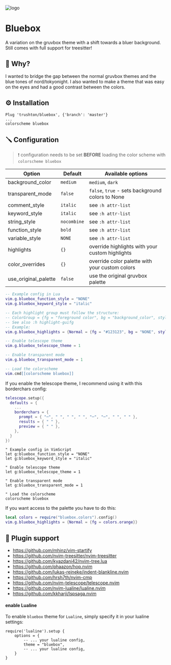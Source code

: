 ![logo](https://user-images.githubusercontent.com/31720261/156893394-a14a7fee-749c-4d02-8bfd-1a4cb2c479dd.png)

# Bluebox

A variation on the gruvbox theme with a shift towards a bluer background. Still comes with full support for treesitter!

## 🤔 Why?

I wanted to bridge the gap between the normal gruvbox themes and the blue tones of nord/tokyonight. I also wanted to make a theme that was easy on the eyes and had a good contrast between the colors.

<!-- ## 📸 Pretty pictures -->
<!---->
<!-- Font: **Jetbrains Mono patched with nerd fonts** -->
<!---->
<!-- Terminal: wezterm https://github.com/wez/wezterm -->
<!---->
<!-- #### 🌙 Lua -->
<!---->
<!-- ![lua-example](https://user-images.githubusercontent.com/31720261/147399333-5dc8d3dc-b382-4f13-a047-fb99298af028.png) -->
<!---->
<!-- #### 🐍 Python -->
<!---->
<!-- ![python-example](https://user-images.githubusercontent.com/31720261/147399558-bf00b60a-aea9-46f7-a823-fc760cda05be.png) -->
<!---->
<!-- #### ⚛️ React with typescript -->
<!---->
<!-- ![react-typescript-example](https://user-images.githubusercontent.com/31720261/147399581-66030749-3fa2-466d-aa8a-e79b6181185c.png) -->
<!---->
<!-- #### 🔍 Telescope -->
<!---->
<!-- _inspired by https://github.com/NvChad/NvChad (You have to enable it via config variable)_ -->
<!-- ![telescope-theme](https://user-images.githubusercontent.com/31720261/151669762-1470aa12-b6ff-47c1-a4e9-ec9b37e0eabe.png) -->
<!---->

## ⚙️ Installation

```vim
Plug 'trushton/bluebox', {'branch': 'master'}
...
colorscheme bluebox
```

## 🪛 Configuration

> ❗️ configuration needs to be set **BEFORE** loading the color scheme with `colorscheme bluebox`

| Option               | Default     | Available options                                |
| -------------------- | ----------- | ------------------------------------------------ |
| background_color     | `medium`    | `medium`, `dark`                                 |
| transparent_mode     | `false`     | `false`, `true` - sets background colors to None |
| comment_style        | `italic`    | see `:h attr-list`                               |
| keyword_style        | `italic`    | see `:h attr-list`                               |
| string_style         | `nocombine` | see `:h attr-list`                               |
| function_style       | `bold`      | see `:h attr-list`                               |
| variable_style       | `NONE`      | see `:h attr-list`                               |
| highlights           | `{}`        | override highlights with your custom highlights  |
| color_overrides      | `{}`        | override color palette with your custom colors   |
| use_original_palette | `false`     | use the original gruvbox palette                 |

```lua
-- Example config in Lua
vim.g.bluebox_function_style = "NONE"
vim.g.bluebox_keyword_style = "italic"

-- Each highlight group must follow the structure:
-- ColorGroup = {fg = "foreground color", bg = "background_color", style = "some_style(:h attr-list)"}
-- See also :h highlight-guifg
-- Example:
vim.g.bluebox_highlights = {Normal = {fg = "#123123", bg = "NONE", style="underline"}}

-- Enable telescope theme
vim.g.bluebox_telescope_theme = 1

-- Enable transparent mode
vim.g.bluebox_transparent_mode = 1

-- Load the colorscheme
vim.cmd[[colorscheme bluebox]]
```

If you enable the telescope theme, I recommend using it with this borderchars config:

```lua
telescope.setup({
  defaults = {
    ...
    borderchars = {
      prompt = { "─", " ", " ", " ", "─", "─", " ", " " },
      results = { " " },
      preview = { " " },
    },
  }
})
```

```vim
" Example config in VimScript
let g:bluebox_function_style = "NONE"
let g:bluebox_keyword_style = "italic"

" Enable telescope theme
let g:bluebox_telescope_theme = 1

" Enable transparent mode
let g:bluebox_transparent_mode = 1

" Load the colorscheme
colorscheme bluebox
```

If you want access to the palette you have to do this:

```lua
local colors = require("bluebox.colors").config()
vim.g.bluebox_highlights = {Normal = {fg = colors.orange}}
```

## 🔌 Plugin support

- <https://github.com/mhinz/vim-startify>
- <https://github.com/nvim-treesitter/nvim-treesitter>
- <https://github.com/kyazdani42/nvim-tree.lua>
- <https://github.com/phaazon/hop.nvim>
- <https://github.com/lukas-reineke/indent-blankline.nvim>
- <https://github.com/hrsh7th/nvim-cmp>
- <https://github.com/nvim-telescope/telescope.nvim>
- <https://github.com/nvim-lualine/lualine.nvim>
- <https://github.com/kkharji/lspsaga.nvim>

#### enable Lualine

To enable `bluebox` theme for `Lualine`, simply specify it in your lualine settings:

```
require('lualine').setup {
    options = {
        -- ... your lualine config,
        theme = "bluebox",
        -- ... your lualine config,
    }
}
```

<!-- ## 🌈 Palette -->
<!---->
<!-- ![bluebox medium](extras/media/palettes/medium.svg) -->
<!-- ![bluebox intensities](extras/media/palettes/shades.svg) -->
<!---->
<!-- <details> -->
<!-- <summary><h3>📋 Colors</h3></summary> -->
<!---->
<!-- | **Color**                                                               | **Code** | **Name**      | -->
<!-- | ----------------------------------------------------------------------- | -------- | ------------- | -->
<!-- | <img src="https://www.colorhexa.com/ebdbb2.png" width="32" height="32"> | #ebdbb2  | foreground    | -->
<!-- | <img src="https://www.colorhexa.com/dedede.png" width="32" height="32"> | #dedede  | gray          | -->
<!-- | <img src="https://www.colorhexa.com/504945.png" width="32" height="32"> | #504945  | medium_gray   | -->
<!-- | <img src="https://www.colorhexa.com/665c54.png" width="32" height="32"> | #665c54  | comment       | -->
<!-- | <img src="https://www.colorhexa.com/e7d7ad.png" width="32" height="32"> | #e7d7ad  | milk          | -->
<!-- | <img src="https://www.colorhexa.com/cc241d.png" width="32" height="32"> | #cc241d  | error_red     | -->
<!-- | <img src="https://www.colorhexa.com/fb4934.png" width="32" height="32"> | #fb4934  | red           | -->
<!-- | <img src="https://www.colorhexa.com/d65d0e.png" width="32" height="32"> | #d65d0e  | orange        | -->
<!-- | <img src="https://www.colorhexa.com/fabd2f.png" width="32" height="32"> | #fabd2f  | bright_yellow | -->
<!-- | <img src="https://www.colorhexa.com/eebd35.png" width="32" height="32"> | #eebd35  | soft_yellow   | -->
<!-- | <img src="https://www.colorhexa.com/d4879c.png" width="32" height="32"> | #d4879c  | pink          | -->
<!-- | <img src="https://www.colorhexa.com/b16286.png" width="32" height="32"> | #b16286  | magenta       | -->
<!-- | <img src="https://www.colorhexa.com/98971a.png" width="32" height="32"> | #98971a  | soft_green    | -->
<!-- | <img src="https://www.colorhexa.com/689d6a.png" width="32" height="32"> | #689d6a  | forest_green  | -->
<!-- | <img src="https://www.colorhexa.com/8ec07c.png" width="32" height="32"> | #8ec07c  | clean_green   | -->
<!-- | <img src="https://www.colorhexa.com/458588.png" width="32" height="32"> | #458588  | blue_gray     | -->
<!-- | <img src="https://www.colorhexa.com/83a598.png" width="32" height="32"> | #83a598  | dark_gray     | -->
<!-- | <img src="https://www.colorhexa.com/7fa2ac.png" width="32" height="32"> | #7fa2ac  | light_blue    | -->
<!---->
<!-- </details> -->
<!-- <details> -->
<!-- <summary><h3>👶 Medium Intensity</h3></summary> -->
<!---->
<!-- ![bluebox medium](extras/media/palettes/medium.svg) -->
<!-- |**Color**|**Code**|**Name**| -->
<!-- |---|---|---| -->
<!-- |<img src="https://www.colorhexa.com/0d0e0f.png" width="32" height="32">|#0d0e0f|dark0| -->
<!-- |<img src="https://www.colorhexa.com/202020.png" width="32" height="32">|#202020|dark| -->
<!-- |<img src="https://www.colorhexa.com/242424.png" width="32" height="32">|#242424|background_dark| -->
<!-- |<img src="https://www.colorhexa.com/282828.png" width="32" height="32">|#282828|background| -->
<!-- |<img src="https://www.colorhexa.com/32302f.png" width="32" height="32">|#32302f|background_light| -->
<!---->
<!-- </details> -->
<!-- <details> -->
<!-- <summary><h3>🎱 Dark Intensity</h3></summary> -->
<!---->
<!-- ![bluebox dark](extras/media/palettes/dark.svg) -->
<!-- |**Color**|**Code**|**Name**| -->
<!-- |---|---|---| -->
<!-- |<img src="https://www.colorhexa.com/0d0e0f.png" width="32" height="32">|#0d0e0f|dark0| -->
<!-- |<img src="https://www.colorhexa.com/0d0e0f.png" width="32" height="32">|#0d0e0f|dark| -->
<!-- |<img src="https://www.colorhexa.com/171a1a.png" width="32" height="32">|#171a1a|background_dark| -->
<!-- |<img src="https://www.colorhexa.com/1d2021.png" width="32" height="32">|#1d2021|background| -->
<!-- |<img src="https://www.colorhexa.com/32302f.png" width="32" height="32">|#32302f|background_light| -->
<!---->
<!-- </details> -->
<!-- <details> -->
<!-- <summary><h3>🍦 Soft Intensity</h3></summary> -->
<!---->
<!-- ![bluebox soft](extras/media/palettes/soft.svg) -->
<!-- |**Color**|**Code**|**Name**| -->
<!-- |---|---|---| -->
<!-- |<img src="https://www.colorhexa.com/0d0e0f.png" width="32" height="32">|#0d0e0f|dark0| -->
<!-- |<img src="https://www.colorhexa.com/202020.png" width="32" height="32">|#202020|dark| -->
<!-- |<img src="https://www.colorhexa.com/282626.png" width="32" height="32">|#282626|background_dark| -->
<!-- |<img src="https://www.colorhexa.com/32302f.png" width="32" height="32">|#32302f|background| -->
<!-- |<img src="https://www.colorhexa.com/3c3a39.png" width="32" height="32">|#3c3a39|background_light| -->
<!---->
<!-- </details> -->
<!-- <details> -->
<!-- <summary><h3>🥿 Soft Flat Intensity</h3></summary> -->
<!---->
<!-- ![bluebox soft flat](extras/media/palettes/soft_flat.svg) -->
<!-- |**Color**|**Code**|**Name**| -->
<!-- |---|---|---| -->
<!-- |<img src="https://www.colorhexa.com/0d0e0f.png" width="32" height="32">|#0d0e0f|dark0| -->
<!-- |<img src="https://www.colorhexa.com/202020.png" width="32" height="32">|#202020|dark| -->
<!-- |<img src="https://www.colorhexa.com/32302f.png" width="32" height="32">|#32302f|background_dark| -->
<!-- |<img src="https://www.colorhexa.com/32302f.png" width="32" height="32">|#32302f|background| -->
<!-- |<img src="https://www.colorhexa.com/3c3a39.png" width="32" height="32">|#3c3a39|background_light| -->
<!---->
<!-- </details> -->
<!---->
<!-- ## 👽 Extras -->
<!---->
<!-- - **iTerm2** color theme found on [extras](extras/iterm2) -->
<!-- - **tmux** color themes found on [extras](extras/tmux) -->
<!-- - **bash/zsh** color themes found on [extras](extras/bash) -->
<!-- - **Windows Terminal** color themes found on [extras](extras/windows_terminal) -->
<!-- - **fzf** color theme found on [extras](extras/fzf) -->
<!-- - **XCode Colorscheme** color theme found on [adityadaniel/bluebox-xcode](https://github.com/adityadaniel/bluebox-xcode) -->
<!---->
<!-- #### add to Windows Terminal -->
<!---->
<!-- To add the bluebox themes to Windows Terminal run, -->
<!---->
<!-- ```bash -->
<!-- extras/windows_terminal/add_themes_to_windows_terminal.py $PATH_TO_WINDOWS_TERMINAL_SETTINGS_JSON -->
<!-- # Windows Terminal settings.json can be found at -->
<!-- # %LOCALAPPDATA%/Packages/Microsoft.WindowsTerminal_8wekyb3d8bbwe/LocalState/settings.json -->
<!-- ``` -->
<!---->
<!-- #### use with fzf -->
<!---->
<!-- To use the fzf theme append the variable/string to your FZF_DEFAULT_OPTS variable -->
<!---->
<!-- ```bash -->
<!-- export FZF_DEFAULT_OPTS="${FZF_DEFAULT_OPTS} ${FZF_THEME}" -->
<!-- #To use the fzf theme the environment variables used have to be defined. -->
<!-- #You can use the tmux or bash file to export them to your environment -->
<!-- ``` -->
<!---->
<!-- ## 👆 Acknowledgments -->
<!---->
<!-- - Shutout to @ThePrimeagen for the inspiration for the plugin name, Gruvbox baby! -->
<!-- - I based my structure on https://github.com/folke/tokyonight.nvim (and also copied some of it) -->
<!-- - The all father 👴 https://github.com/morhetz/gruvbox -->
<!---->
<!-- ## Other themes I've made -->
<!---->
<!-- The Matrix - https://github.com/luisiacc/the-matrix.nvim -->
